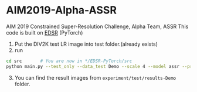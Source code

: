 # AIM2019-Alpha-ASSR
AIM 2019 Constrained Super-Resolution Challenge, Alpha Team, ASSR
This code is built on [EDSR](https://github.com/thstkdgus35/EDSR-PyTorch) (PyTorch)

1. Put the DIV2K test LR image into test folder.(already exists)
2. run 
```bash
cd src       # You are now in */EDSR-PyTorch/src
python main.py --test_only --data_test Demo --scale 4 --model assr --pre_train ../models/ASSR_x4_best.pt --save_results
```
3. You can find the result images from ```experiment/test/results-Demo``` folder.
